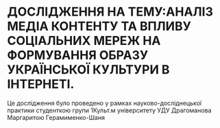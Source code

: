 # ДОСЛІДЖЕННЯ НА ТЕМУ:АНАЛІЗ МЕДІА КОНТЕНТУ ТА ВПЛИВУ СОЦІАЛЬНИХ МЕРЕЖ НА ФОРМУВАННЯ ОБРАЗУ УКРАЇНСЬКОЇ КУЛЬТУРИ В ІНТЕРНЕТІ.
Це дослідження було проведено у рамках науково-досліднецької практики студенткою групи 1Культ.м університету УДУ Драгоманова Маргаритою Герамименко-Шаня
